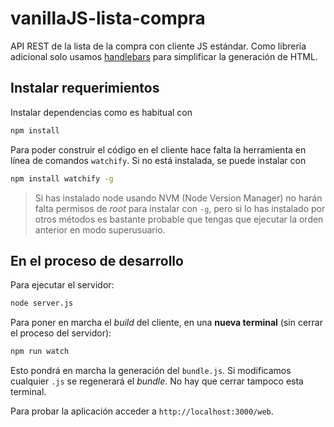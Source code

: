 # vanillaJS-lista-compra

API REST de la lista de la compra con cliente JS estándar. Como librería adicional solo usamos [handlebars](http://handlebarsjs.com) para simplificar la generación de HTML.

## Instalar requerimientos

Instalar dependencias como es habitual con

```bash
npm install
```

Para poder construir el código en el cliente hace falta la herramienta en línea de comandos `watchify`. Si no está instalada, se puede instalar con

```bash
npm install watchify -g
```

> Si has instalado node usando  NVM (Node Version Manager) no harán falta permisos de *root* para instalar con `-g`, pero si lo has instalado por otros métodos es bastante probable que tengas que ejecutar la orden anterior en modo superusuario.
 
## En el proceso de desarrollo

Para ejecutar el servidor:

```bash
node server.js
```

Para poner en marcha el *build* del cliente, en una **nueva terminal** (sin cerrar el proceso del servidor):

```bash
npm run watch
```

Esto pondrá en marcha la generación del `bundle.js`. Si modificamos cualquier `.js` se regenerará el *bundle*. No hay que cerrar tampoco esta terminal.

Para probar la aplicación acceder a `http://localhost:3000/web`.